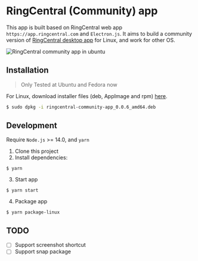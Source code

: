 # RingCentral (Community) app

This app is built based on RingCentral web app `https://app.ringcentral.com` and `Electron.js`. 
It aims to build a community version of [RingCentral desktop app](https://www.ringcentral.com/apps/rc-app) for Linux, and work for other OS.

![RingCentral community app in ubuntu](https://user-images.githubusercontent.com/7036536/120785928-37491200-c560-11eb-8eaf-30afce528aca.png)

## Installation

> Only Tested at Ubuntu and Fedora now

For Linux, download installer files (deb, AppImage and rpm) [here](https://github.com/ringcentral/ringcentral-community-app/releases).


```bash
$ sudo dpkg -i ringcentral-community-app_0.0.6_amd64.deb
```

## Development

Require `Node.js` >= 14.0, and `yarn`

1. Clone this project
2. Install dependencies:

```
$ yarn
```

3. Start app

```
$ yarn start
```

4. Package app

```
$ yarn package-linux
```

## TODO

- [ ] Support screenshot shortcut
- [ ] Support snap package
